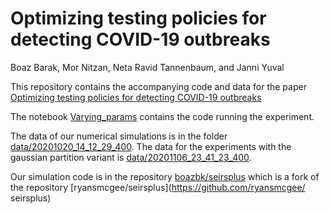 # Optimizing testing policies for detecting COVID-19 outbreaks

Boaz Barak, Mor Nitzan, Neta Ravid Tannenbaum, and Janni Yuval 

This repository contains the accompanying code and data for the paper [Optimizing testing policies for detecting COVID-19 outbreaks](https://arxiv.org/abs/2007.04827)

The notebook [Varying_params](https://github.com/boazbk/testingstrategies/blob/main/Varying_params.ipynb) contains the code running the experiment. 

The data of our numerical simulations is in the folder [data/20201020_14_12_29_400](https://github.com/boazbk/testingstrategies/tree/main/data/20201020_14_12_29_400). The data for the experiments with the gaussian partition variant is [data/20201106_23_41_23_400](https://github.com/boazbk/testingstrategies/tree/main/data/20201106_23_41_23_400).

Our simulation code is in the repository [boazbk/seirsplus](https://github.com/boazbk/seirsplus) which is a fork of the repository [ryansmcgee/seirsplus](https://github.com/ryansmcgee/
seirsplus)